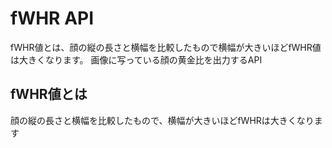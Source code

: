 # fWHR API
fWHR値とは、顔の縦の長さと横幅を比較したもので横幅が大きいほどfWHR値は大きくなります。
画像に写っている顔の黄金比を出力するAPI

## fWHR値とは
顔の縦の長さと横幅を比較したもので、横幅が大きいほどfWHRは大きくなります
